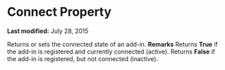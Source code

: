 
# Connect Property

 **Last modified:** July 28, 2015


Returns or sets the connected state of an add-in.
 **Remarks**
Returns  **True** if the add-in is registered and currently connected (active).
Returns  **False** if the add-in is registered, but not connected (inactive).
